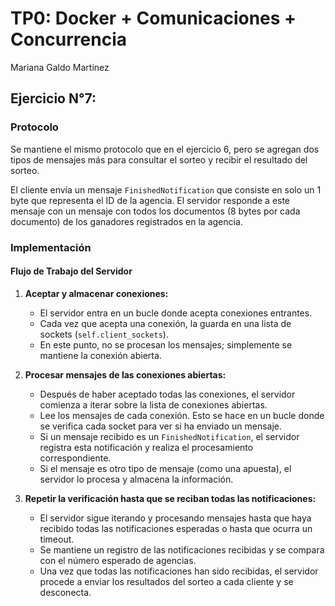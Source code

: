 # TP0: Docker + Comunicaciones + Concurrencia

Mariana Galdo Martinez

## Ejercicio N°7:

### Protocolo
Se mantiene el mismo protocolo que en el ejercicio 6, pero se agregan dos tipos de mensajes más para consultar el sorteo y recibir el resultado del sorteo. 

El cliente envía un mensaje `FinishedNotification` que consiste en solo un 1 byte que representa el ID de la agencia. 
El servidor responde a este mensaje con un mensaje con todos los documentos (8 bytes por cada documento) de los ganadores registrados en la agencia. 

### Implementación

#### Flujo de Trabajo del Servidor

1. **Aceptar y almacenar conexiones:**
   - El servidor entra en un bucle donde acepta conexiones entrantes.
   - Cada vez que acepta una conexión, la guarda en una lista de sockets (`self.client_sockets`).
   - En este punto, no se procesan los mensajes; simplemente se mantiene la conexión abierta.

2. **Procesar mensajes de las conexiones abiertas:**
   - Después de haber aceptado todas las conexiones, el servidor comienza a iterar sobre la lista de conexiones abiertas.
   - Lee los mensajes de cada conexión. Esto se hace en un bucle donde se verifica cada socket para ver si ha enviado un mensaje.
   - Si un mensaje recibido es un `FinishedNotification`, el servidor registra esta notificación y realiza el procesamiento correspondiente.
   - Si el mensaje es otro tipo de mensaje (como una apuesta), el servidor lo procesa y almacena la información.

3. **Repetir la verificación hasta que se reciban todas las notificaciones:**
     - El servidor sigue iterando y procesando mensajes hasta que haya recibido todas las notificaciones esperadas o hasta que ocurra un timeout.
     - Se mantiene un registro de las notificaciones recibidas y se compara con el número esperado de agencias.
     - Una vez que todas las notificaciones han sido recibidas, el servidor procede a enviar los resultados del sorteo a cada cliente y se desconecta. 
